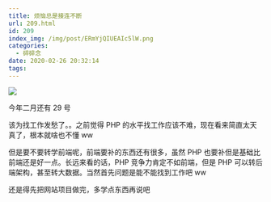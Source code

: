 ```yaml
---
title: 烦恼总是接连不断
url: 209.html
id: 209
index_img: /img/post/ERmYjQIUEAIc5lW.png
categories:
  - 碎碎念
date: 2020-02-26 20:32:14
tags:
---
```


![](/img/post/ERmYjQIUEAIc5lW.png)

今年二月还有 29 号

该为找工作发愁了。。之前觉得 PHP 的水平找工作应该不难，现在看来简直太天真了，根本就啥也不懂 ww

但是要不要转学前端呢，前端要补的东西还有很多，虽然 PHP 也要补但是基础比前端还是好一点。长远来看的话，PHP 竞争力肯定不如前端，但是 PHP 可以转后端架构，甚至转大数据。当然首先问题是能不能找到工作吧 ww

还是得先把网站项目做完，多学点东西再说吧

